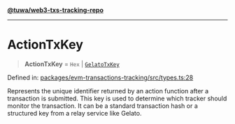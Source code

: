 [**@tuwa/web3-txs-tracking-repo**](../../../README.md)

***

# ActionTxKey

> **ActionTxKey** = `Hex` \| [`GelatoTxKey`](GelatoTxKey.md)

Defined in: [packages/evm-transactions-tracking/src/types.ts:28](https://github.com/TuwaIO/web3-transactions-tracking/blob/4a237b00ed848de7f49da6090247382e0e9beb07/packages/evm-transactions-tracking/src/types.ts#L28)

Represents the unique identifier returned by an action function after a transaction is submitted.
This key is used to determine which tracker should monitor the transaction.
It can be a standard transaction hash or a structured key from a relay service like Gelato.

